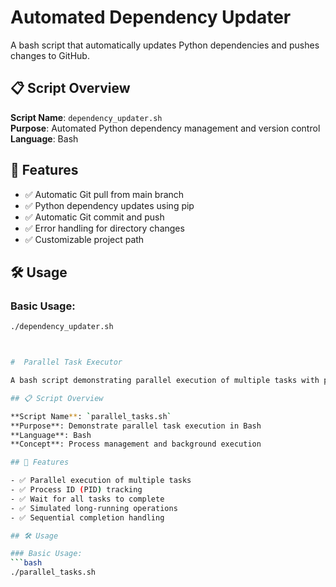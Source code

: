 # Automated Dependency Updater

A bash script that automatically updates Python dependencies and pushes changes to GitHub.

## 📋 Script Overview

**Script Name**: `dependency_updater.sh`  
**Purpose**: Automated Python dependency management and version control  
**Language**: Bash

## 🚀 Features

- ✅ Automatic Git pull from main branch
- ✅ Python dependency updates using pip
- ✅ Automatic Git commit and push
- ✅ Error handling for directory changes
- ✅ Customizable project path

## 🛠️ Usage

### Basic Usage:
```bash
./dependency_updater.sh



#  Parallel Task Executor 

A bash script demonstrating parallel execution of multiple tasks with process management.

## 📋 Script Overview

**Script Name**: `parallel_tasks.sh`  
**Purpose**: Demonstrate parallel task execution in Bash  
**Language**: Bash  
**Concept**: Process management and background execution

## 🚀 Features

- ✅ Parallel execution of multiple tasks
- ✅ Process ID (PID) tracking
- ✅ Wait for all tasks to complete
- ✅ Simulated long-running operations
- ✅ Sequential completion handling

## 🛠️ Usage

### Basic Usage:
```bash
./parallel_tasks.sh
